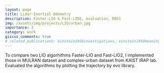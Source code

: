 ```yaml
---
layout: page
title: Lidar-Inertial Odometry
description: Faster-LIO & Fast-LIO2, evaluation, ROS1
img: /assets/img/projects/LIO/urban.jpg
importance: 2
category: work
giscus_comments: true
# related_publications: einstein1956investigations, einstein1950meaning
---
```


To compare two LIO algorhithms Faster-LIO and Fast-LIO2, I implemented those in MULRAN dataset and complex-urban dataset from KAIST IRAP lab. Evaluated the algorithms by plotting the trajectory by evo library.
